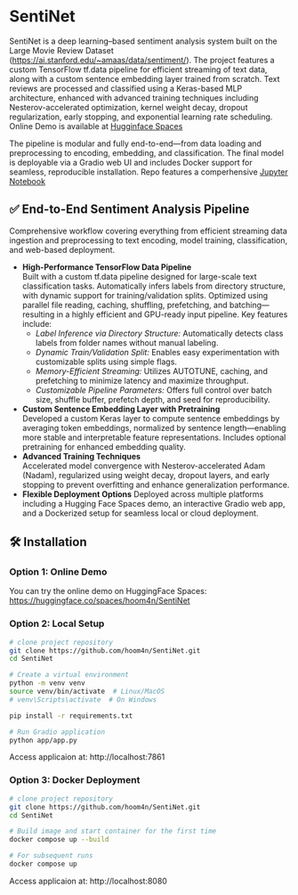 # SentiNet
  
SentiNet is a deep learning–based sentiment analysis system built on the Large Movie Review Dataset (https://ai.stanford.edu/~amaas/data/sentiment/). The project features a custom TensorFlow tf.data pipeline for efficient streaming of text data, along with a custom sentence embedding layer trained from scratch. Text reviews are processed and classified using a Keras-based MLP architecture, enhanced with advanced training techniques including Nesterov-accelerated optimization, kernel weight decay, dropout regularization, early stopping, and exponential learning rate scheduling. Online Demo is available at <a href="https://huggingface.co/spaces/hoom4n/SentiNet">Hugginface Spaces</a>

The pipeline is modular and fully end-to-end—from data loading and preprocessing to encoding, embedding, and classification. The final model is deployable via a Gradio web UI and includes Docker support for seamless, reproducible installation. Repo features a comperhensive <a href="https://nbviewer.org/github/hoom4n/SentiNet/blob/main/SentiNet.ipynb">Jupyter Notebook</a>

## ✅ End-to-End Sentiment Analysis Pipeline
Comprehensive workflow covering everything from efficient streaming data ingestion and preprocessing to text encoding, model training, classification, and web-based deployment.

- **High-Performance TensorFlow Data Pipeline**  
  Built with a custom tf.data pipeline designed for large-scale text classification tasks. Automatically infers labels from directory structure, with dynamic support for training/validation splits. Optimized using parallel file reading, caching, shuffling, prefetching, and batching—resulting in a highly efficient and GPU-ready input pipeline. Key features include:
  - *Label Inference via Directory Structure:* Automatically detects class labels from folder names without manual labeling.
  - *Dynamic Train/Validation Split:* Enables easy experimentation with customizable splits using simple flags.
  - *Memory-Efficient Streaming:* Utilizes AUTOTUNE, caching, and prefetching to minimize latency and maximize throughput.
  - *Customizable Pipeline Parameters:* Offers full control over batch size, shuffle buffer, prefetch depth, and seed for reproducibility.
- **Custom Sentence Embedding Layer with Pretraining**  
  Developed a custom Keras layer to compute sentence embeddings by averaging token embeddings, normalized by sentence length—enabling more stable and interpretable feature representations. Includes optional pretraining for enhanced embedding quality.
- **Advanced Training Techniques**  
  Accelerated model convergence with Nesterov-accelerated Adam (Nadam), regularized using weight decay, dropout layers, and early stopping to prevent overfitting and enhance generalization performance.
- **Flexible Deployment Options** 
  Deployed across multiple platforms including a Hugging Face Spaces demo, an interactive Gradio web app, and a Dockerized setup for seamless local or cloud deployment.


## 🛠️ Installation 

### Option 1: Online Demo

You can try the online demo on HuggingFace Spaces: <a href="https://huggingface.co/spaces/hoom4n/SentiNet">https://huggingface.co/spaces/hoom4n/SentiNet</a>

### Option 2: Local Setup

```bash
# clone project repository
git clone https://github.com/hoom4n/SentiNet.git
cd SentiNet

# Create a virtual environment
python -m venv venv
source venv/bin/activate  # Linux/MacOS
# venv\Scripts\activate  # On Windows

pip install -r requirements.txt

# Run Gradio application
python app/app.py
```

Access applicaion at: http://localhost:7861

### Option 3: Docker Deployment

```bash
# clone project repository
git clone https://github.com/hoom4n/SentiNet.git
cd SentiNet

# Build image and start container for the first time
docker compose up --build

# For subsequent runs
docker compose up
```

Access applicaion at: http://localhost:8080
